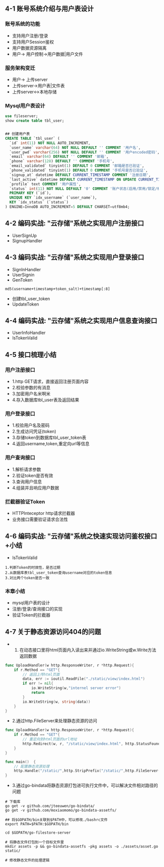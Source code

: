 ## 4-1 账号系统介绍与用户表设计
### 账号系统的功能
- 支持用户注册/登录
- 支持用户Session鉴权
- 用户数据资源隔离
- 用户-> 用户控制->用户数据|用户文件

### 服务架构变迁
- 用户-> 上传server
- 上传server->用户表|文件表
- 上传server<->本地存储

### Mysql用户表设计
```sql
use fileserver;
show create table tbl_user;


## 创建用户表
CREATE TABLE `tbl_user` (
  `id` int(11) NOT NULL AUTO_INCREMENT,
  `user_name` varchar(64) NOT NULL DEFAULT '' COMMENT '用户名',
  `user_pwd` varchar(256) NOT NULL DEFAULT '' COMMENT '用户encoded密码',
  `email` varchar(64) DEFAULT '' COMMENT '邮箱',
  `phone` varchar(128) DEFAULT '' COMMENT '手机号',
  `email_validated` tinyint(1) DEFAULT 0 COMMENT '邮箱是否已验证',
  `phone_validated` tinyint(1) DEFAULT 0 COMMENT '手机号是否已验证',
  `signup_at` datetime DEFAULT CURRENT_TIMESTAMP COMMENT '注册日期',
  `last_active` datetime DEFAULT CURRENT_TIMESTAMP ON UPDATE CURRENT_TIMESTAMP COMMENT '最后活跃时间戳',
  `profile` text COMMENT '用户属性',
  `status` int(11) NOT NULL DEFAULT '0' COMMENT '账户状态(启用/禁用/锁定/标记删除等)',
  PRIMARY KEY (`id`),
  UNIQUE KEY `idx_username` (`user_name`),
  KEY `idx_status` (`status`)
) ENGINE=InnoDB AUTO_INCREMENT=5 DEFAULT CHARSET=utf8mb4;

```
## 4-2 编码实战: "云存储"系统之实现用户注册接口
- UserSignUp
- SignupHandler

## 4-3 编码实战: "云存储"系统之实现用户登录接口
- SignInHandler
- UserSignin
- GenToken
```
md5(username+timestamp+token_salt)+timestamp[:8]
```
- 创建tbl_user_token
- UpdateToken
## 4-4 编码实战: "云存储"系统之实现用户信息查询接口
- UserInfoHandler
- IsTokenValid
## 4-5 接口梳理小结
### 用户注册接口
- 1.http GET请求，直接返回注册页面内容
- 2.校验参数的有消息
- 3.加密用户名米啊米
- 4.存入数据库tbl_user表及返回结果
### 用户登录接口
- 1.校验用户名及密码
- 2.生成访问凭证(token)
- 3.存储token到数据库tbl_user_token表
- 4.返回username,token,重定向url等信息
### 用户查询接口
- 1.解析请求参数
- 2.验证token是否有效
- 3.查询用户信息
- 4.组装并且响应用户数据

### 拦截器验证Token
- HTTPInteceptor http请求拦截器
- 业务接口需要验证请求合法性

## 4-6 编码实战: "云存储"系统之快速实现访问鉴权接口+小结
- IsTokenValid
``` 
1.判断Token的时效性，是否过期
2.从数据库表tbl_user_token查询username对应的token信息
3.对比两个token是否一致
```
### 本章小结
- mysql用户表的设计
- 注册/登录/查询接口的实现
- 验证Token的拦截器

## 4-7 关于静态资源访问404的问题
- 1. 在动态接口里将html页面内入读出来并通过io.WriteString或w.Write方法返回数据
```go
func UploadHandler(w http.ResponseWriter, r *http.Request){
	if r.Method == "GET"{
		// 返回上传html页面
		data, err := ioutil.ReadFile("./static/view/index.html")
		if err != nil{
			io.WriteString(w,"internel server error")
			return
		}
		io.WriteString(w, string(data))
	}
}
```
- 2.通过http.FileServer来处理静态资源的访问
```go
func UploadHandler(w http.ResponseWriter, r *http.Request){
	if r.Method == "GET"{
		// 重定向到html页面的url地址
		http.Redirect(w, r, "/static/view/index.html", http.StatusFound)
	}
}

func main()  {
    // 配置静态资源处理
    http.Handle("/static/",http.StripPrefix("/static/",http.FileServer(http.Dir("./static"))))
}
```
- 3.通过go-bindata将静态资源打包进可执行文件中，可以解决文件相对路径的问题
```
# 下载库
go get -v github.com/jteeuwen/go-bindata/
go get -v github.com/moxiaomomo/go-bindata-assetfs/

## 将$GOPATH/bin关联到$PATH中，可以修改./bashrc文件
export PATH=$PATH:$GOPATH/bin

cd $GOPATH/go-filestore-server

# 将静态文件打包到一个目标文件里
mkdir assets -p && go-bindata-assetfs -pkg assets -o ./assets/asset.go static/

# 修改静态文件的处理逻辑

```
